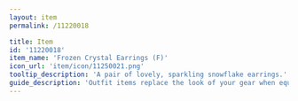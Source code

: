 ```yaml
---
layout: item
permalink: /11220018

title: Item
id: '11220018'
item_name: 'Frozen Crystal Earrings (F)'
icon_url: 'item/icon/11250021.png'
tooltip_description: 'A pair of lovely, sparkling snowflake earrings.'
guide_description: 'Outfit items replace the look of your gear when equipped.'
---
```

